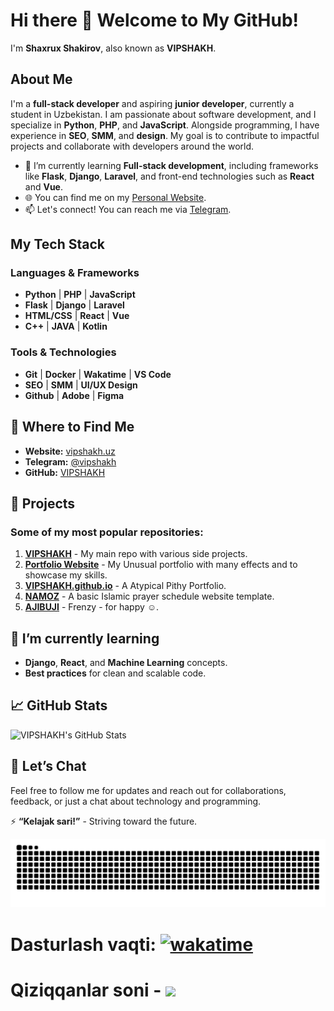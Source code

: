 # Hi there 👋 Welcome to My GitHub!

I'm **Shaxrux Shakirov**, also known as **VIPSHAKH**.

## About Me

I'm a **full-stack developer** and aspiring **junior developer**, currently a student in Uzbekistan. I am passionate about software development, and I specialize in **Python**, **PHP**, and **JavaScript**. Alongside programming, I have experience in **SEO**, **SMM**, and **design**. My goal is to contribute to impactful projects and collaborate with developers around the world.

- 🌱 I’m currently learning **Full-stack development**, including frameworks like **Flask**, **Django**, **Laravel**, and front-end technologies such as **React** and **Vue**.
- 🌐 You can find me on my [Personal Website](https://vipshakh.uz).
- 📫 Let's connect! You can reach me via [Telegram](https://t.me/vipshakh).

## My Tech Stack

### Languages & Frameworks
- **Python** | **PHP** | **JavaScript**
- **Flask** | **Django** | **Laravel**
- **HTML/CSS** | **React** | **Vue**
- **C++** | **JAVA** | **Kotlin**

### Tools & Technologies
- **Git** | **Docker** | **Wakatime** | **VS Code**
- **SEO** | **SMM** | **UI/UX Design**
- **Github** | **Adobe** | **Figma**

## 📍 Where to Find Me

- **Website:** [vipshakh.uz](https://vipshakh.uz)
- **Telegram:** [@vipshakh](https://t.me/vipshakh)
- **GitHub:** [VIPSHAKH](https://github.com/VIPSHAKH)

## 🚀 Projects

### Some of my most popular repositories:
1. [**VIPSHAKH**](https://github.com/VIPSHAKH/VIPSHAKH) - My main repo with various side projects.
2. [**Portfolio Website**](https://github.com/VIPSHAKH/live) - My Unusual portfolio with many effects and to showcase my skills.
3. [**VIPSHAKH.github.io**](https://github.com/VIPSHAKH/VIPSHAKH.github.io) - A Atypical Pithy Portfolio.
4. [**NAMOZ**](https://github.com/VIPSHAKH/NAMOZ) - A basic Islamic prayer schedule website template.
5. [**AJIBUJI**](https://github.com/VIPSHAKH/AJIBUJI) - Frenzy - for happy ☺.

## 🌱 I’m currently learning
- **Django**, **React**, and **Machine Learning** concepts.
- **Best practices** for clean and scalable code.
  
## 📈 GitHub Stats

![VIPSHAKH's GitHub Stats](https://github-readme-stats.vercel.app/api?username=VIPSHAKH&show_icons=true&hide_title=true&count_private=true&hide=prs&theme=radical)

## 💬 Let’s Chat
Feel free to follow me for updates and reach out for collaborations, feedback, or just a chat about technology and programming.

⚡ **“Kelajak sari!”** - Striving toward the future.

<picture>
  <source media="(prefers-color-scheme: dark)" srcset="https://raw.githubusercontent.com/VIPSHAKH/VIPSHAKH/output/github-snake-dark.svg" />
  <source media="(prefers-color-scheme: light)" srcset="https://raw.githubusercontent.com/VIPSHAKH/VIPSHAKH/output/github-snake.svg" />
  <img alt="github-snake" src="https://raw.githubusercontent.com/VIPSHAKH/VIPSHAKH/output/github-snake.svg" />
</picture>

# Dasturlash vaqti: [![wakatime](https://wakatime.com/badge/user/9bbb3350-4486-40b3-babd-75e87d6c1329.svg)](https://wakatime.com/@9bbb3350-4486-40b3-babd-75e87d6c1329)

# Qiziqqanlar soni - [![](https://visitcount.itsvg.in/api?id=VIPSHAKH&label=Profile%20Views&pretty=false)](https://visitcount.itsvg.in)

